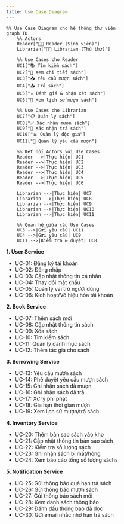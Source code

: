 ```yaml
---
title: Use Case Diagram
---
```

```mermaid
%% Use Case Diagram cho hệ thống thư viện
graph TD
    %% Actors
    Reader["🧑‍🎓 Reader (Sinh viên)"]
    Librarian["👩‍💼 Librarian (Thủ thư)"]

    %% Use Cases cho Reader
    UC1["📚 Tìm kiếm sách"]
    UC2["📖 Xem chi tiết sách"]
    UC3["📥 Yêu cầu mượn sách"]
    UC4["📤 Trả sách"]
    UC5["⭐ Đánh giá & nhận xét sách"]
    UC6["📝 Xem lịch sử mượn sách"]

    %% Use Cases cho Librarian
    UC7["📋 Quản lý sách"]
    UC8["✅ Xác nhận mượn sách"]
    UC9["🚀 Xác nhận trả sách"]
    UC10["📊 Quản lý độc giả"]
    UC11["📜 Quản lý yêu cầu mượn"]

    %% Kết nối Actors với Use Cases
    Reader -->|Thực hiện| UC1
    Reader -->|Thực hiện| UC2
    Reader -->|Thực hiện| UC3
    Reader -->|Thực hiện| UC4
    Reader -->|Thực hiện| UC5
    Reader -->|Thực hiện| UC6

    Librarian -->|Thực hiện| UC7
    Librarian -->|Thực hiện| UC8
    Librarian -->|Thực hiện| UC9
    Librarian -->|Thực hiện| UC10
    Librarian -->|Thực hiện| UC11

    %% Quan hệ giữa các Use Cases
    UC3 -->|Gửi yêu cầu| UC11
    UC4 -->|Gửi yêu cầu| UC9
    UC11 -->|Kiểm tra & duyệt| UC8
```

**1. User Service**

- UC-01: Đăng ký tài khoản
- UC-02: Đăng nhập
- UC-03: Cập nhật thông tin cá nhân
- UC-04: Thay đổi mật khẩu
- UC-05: Quản lý vai trò người dùng
- UC-06: Kích hoạt/Vô hiệu hóa tài khoản

**2. Book Service**

- UC-07: Thêm sách mới
- UC-08: Cập nhật thông tin sách
- UC-09: Xóa sách
- UC-10: Tìm kiếm sách
- UC-11: Quản lý danh mục sách
- UC-12: Thêm tác giả cho sách

**3. Borrowing Service**

- UC-13: Yêu cầu mượn sách
- UC-14: Phê duyệt yêu cầu mượn sách
- UC-15: Ghi nhận sách đã mượn
- UC-16: Ghi nhận sách đã trả
- UC-17: Xử lý phí phạt
- UC-18: Gia hạn thời gian mượn
- UC-19: Xem lịch sử mượn/trả sách

**4. Inventory Service**

- UC-20: Thêm bản sao sách vào kho
- UC-21: Cập nhật thông tin bản sao sách
- UC-22: Kiểm tra số lượng sách
- UC-23: Ghi nhận sách bị mất/hỏng
- UC-24: Xem báo cáo tổng số lượng sáchs

**5. Notification Service**

- UC-25: Gửi thông báo quá hạn trả sách
- UC-26: Gửi thông báo mượn sách
- UC-27: Gửi thông báo sách mới
- UC-28: Xem danh sách thông báo
- UC-29: Đánh dấu thông báo đã đọc
- UC-30: Gửi email nhắc nhở hạn trả sách

